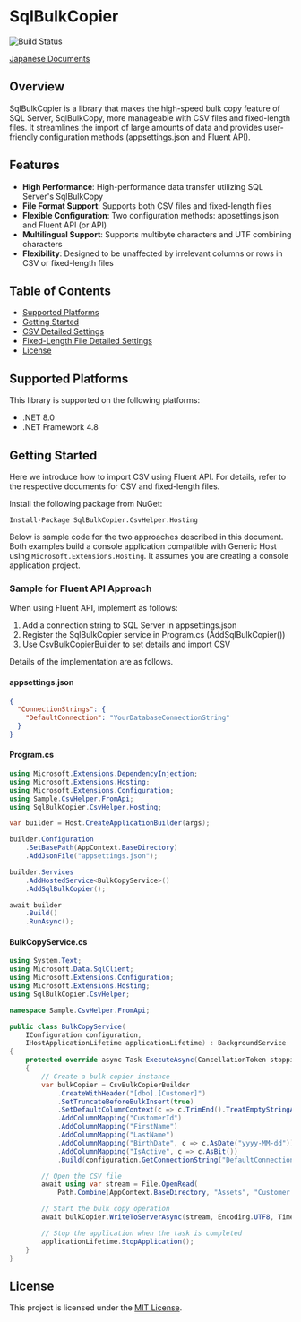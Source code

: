 # SqlBulkCopier

![Build Status](https://github.com/nuitsjp/SqlBulkCopier/actions/workflows/build.yml/badge.svg)

[Japanese Documents](README-ja.md)

## Overview
SqlBulkCopier is a library that makes the high-speed bulk copy feature of SQL Server, SqlBulkCopy, more manageable with CSV files and fixed-length files. It streamlines the import of large amounts of data and provides user-friendly configuration methods (appsettings.json and Fluent API).

## Features
- **High Performance**: High-performance data transfer utilizing SQL Server's SqlBulkCopy
- **File Format Support**: Supports both CSV files and fixed-length files
- **Flexible Configuration**: Two configuration methods: appsettings.json and Fluent API (or API)
- **Multilingual Support**: Supports multibyte characters and UTF combining characters
- **Flexibility**: Designed to be unaffected by irrelevant columns or rows in CSV or fixed-length files

## Table of Contents
- [Supported Platforms](#supported-platforms)
- [Getting Started](#getting-started)
- [CSV Detailed Settings](doc/CSV.md)
- [Fixed-Length File Detailed Settings](doc/FixedLength.md)
- [License](#license)

## Supported Platforms

This library is supported on the following platforms:
- .NET 8.0
- .NET Framework 4.8

## Getting Started

Here we introduce how to import CSV using Fluent API. For details, refer to the respective documents for CSV and fixed-length files.

Install the following package from NuGet:

```
Install-Package SqlBulkCopier.CsvHelper.Hosting
```

Below is sample code for the two approaches described in this document. Both examples build a console application compatible with Generic Host using `Microsoft.Extensions.Hosting`. It assumes you are creating a console application project.

### Sample for Fluent API Approach

When using Fluent API, implement as follows:

1. Add a connection string to SQL Server in appsettings.json
2. Register the SqlBulkCopier service in Program.cs (AddSqlBulkCopier())
3. Use CsvBulkCopierBuilder to set details and import CSV

Details of the implementation are as follows.

#### appsettings.json

```json
{
  "ConnectionStrings": {
    "DefaultConnection": "YourDatabaseConnectionString"
  }
}
```

#### Program.cs

```csharp
using Microsoft.Extensions.DependencyInjection;
using Microsoft.Extensions.Hosting;
using Microsoft.Extensions.Configuration;
using Sample.CsvHelper.FromApi;
using SqlBulkCopier.CsvHelper.Hosting;

var builder = Host.CreateApplicationBuilder(args);

builder.Configuration
    .SetBasePath(AppContext.BaseDirectory)
    .AddJsonFile("appsettings.json");

builder.Services
    .AddHostedService<BulkCopyService>()
    .AddSqlBulkCopier();

await builder
    .Build()
    .RunAsync();
```

#### BulkCopyService.cs

```csharp
using System.Text;
using Microsoft.Data.SqlClient;
using Microsoft.Extensions.Configuration;
using Microsoft.Extensions.Hosting;
using SqlBulkCopier.CsvHelper;

namespace Sample.CsvHelper.FromApi;

public class BulkCopyService(
    IConfiguration configuration,
    IHostApplicationLifetime applicationLifetime) : BackgroundService
{
    protected override async Task ExecuteAsync(CancellationToken stoppingToken)
    {
        // Create a bulk copier instance
        var bulkCopier = CsvBulkCopierBuilder
            .CreateWithHeader("[dbo].[Customer]")
            .SetTruncateBeforeBulkInsert(true)
            .SetDefaultColumnContext(c => c.TrimEnd().TreatEmptyStringAsNull())
            .AddColumnMapping("CustomerId")
            .AddColumnMapping("FirstName")
            .AddColumnMapping("LastName")
            .AddColumnMapping("BirthDate", c => c.AsDate("yyyy-MM-dd"))
            .AddColumnMapping("IsActive", c => c.AsBit())
            .Build(configuration.GetConnectionString("DefaultConnection")!);

        // Open the CSV file
        await using var stream = File.OpenRead(
            Path.Combine(AppContext.BaseDirectory, "Assets", "Customer.csv"));

        // Start the bulk copy operation
        await bulkCopier.WriteToServerAsync(stream, Encoding.UTF8, TimeSpan.FromMinutes(30));

        // Stop the application when the task is completed
        applicationLifetime.StopApplication();
    }
}
```

## License
This project is licensed under the [MIT License](LICENSE).
